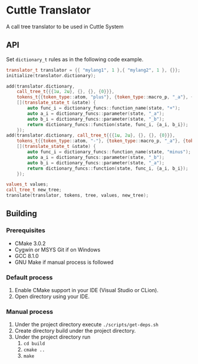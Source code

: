 [//]: <> ({% raw %})

# Cuttle Translator
A call tree translator to be used in Cuttle System

## API

Set `dictionary_t` rules as in the following code example.

```cpp
translator_t translator = {{ "mylang1", 1 },{ "mylang2", 1 }, {}};
initialize(translator.dictionary);

add(translator.dictionary,
    call_tree_t{{{1u, 2u}, {}, {}, {0}}},
    tokens_t{{token_type::atom, "plus"}, {token_type::macro_p, "_a"}, {token_type::macro_p, "_b"}},
    [](translate_state_t &state) {
        auto func_i = dictionary_funcs::function_name(state, "+");
        auto a_i = dictionary_funcs::parameter(state, "_a");
        auto b_i = dictionary_funcs::parameter(state, "_b");
        return dictionary_funcs::function(state, func_i, {a_i, b_i});
    });
add(translator.dictionary, call_tree_t{{{1u, 2u}, {}, {}, {0}}},
    tokens_t{{token_type::atom, "-"}, {token_type::macro_p, "_a"}, {token_type::macro_p, "_b"}},
    [](translate_state_t &state) {
        auto func_i = dictionary_funcs::function_name(state, "minus");
        auto a_i = dictionary_funcs::parameter(state, "_b");
        auto b_i = dictionary_funcs::parameter(state, "_a");
        return dictionary_funcs::function(state, func_i, {a_i, b_i});
    });

values_t values;
call_tree_t new_tree;
translate(translator, tokens, tree, values, new_tree);
```

## Building

### Prerequisites
 
- CMake 3.0.2
- Cygwin or MSYS Git if on Windows
- GCC 8.1.0
- GNU Make if manual process is followed

### Default process

1. Enable CMake support in your IDE (Visual Studio or CLion).
2. Open directory using your IDE.

### Manual process

1. Under the project directory execute `./scripts/get-deps.sh`
2. Create directory build under the project directory.
3. Under the project directory run 
    1. `cd build`
    2. `cmake ..`
    3. `make`

[//]: <> ({% endraw %})
